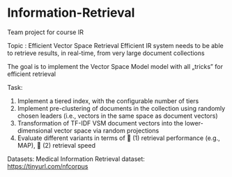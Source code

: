 # Information-Retrieval
Team project for course IR

Topic : Efficient Vector Space Retrieval
Efficient IR system needs to be able to retrieve results, in real-time, from very large document collections

The goal is to implement the Vector Space Model model with all „tricks” for efficient retrieval

Task:
1. Implement a tiered index, with the configurable number of tiers
2. Implement pre-clustering of documents in the collection using randomly chosen leaders (i.e., vectors in the same space as document vectors)
3. Transformation of TF-IDF VSM document vectors into the lower-dimensional vector space via random projections
4. Evaluate different variants in terms of  (1) retrieval performance (e.g., MAP),  (2) retrieval speed

Datasets: Medical Information Retrieval dataset: https://tinyurl.com/nfcorpus
